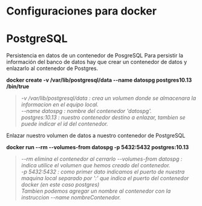 # Configuraciones para docker
# PostgreSQL

Persistencia en datos de un contenedor de PosgreSQL
Para persistir la información del banco de datos hay que crear un contenedor de datos y enlazarlo al contenedor de Postgres.

**docker create -v /var/lib/postgresql/data --name datospg postgres10.13 /bin/true**


> *-v /var/lib/postgresql/data : crea un volumen donde se almacenara la informacion en el equipo local.*     
> *--name datospg : nombre del contenedor 'datospg'.*      
> *postgres:10.13 : nuestro contenedor destino a enlazar, tambien se puede indicar el id del contenedor.*      

Enlazar nuestro volumen de datos a nuestro contenedor de PostgreSQL

**docker run --rm --volumes-from datospg -p 5432:5432 postgres:10.13**

> *--rm elimina el contenedor al cerrarlo*
> *--volumes-from datospg : indica utilice el volumen que hemos creado del contenedor.*     
> *-p 5432:5432 : como primer dato indicamos el puerto de nuestra maquina local separado por ':' que indica el puerto del contenedor docker (en este caso postgres)*     
> *Tambien podemos agregar un nombre al contenedor con la instruccion --name nombreContenedor.*     
